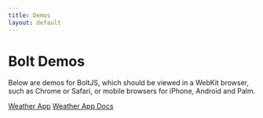 ```yaml
---
title: Demos
layout: default
---
```


<h1>Bolt Demos</h1>
<p>
  Below are demos for BoltJS, which should be viewed in a WebKit browser, such as Chrome or Safari, or mobile browsers for iPhone, Android and Palm.
</p>

<a href="http://boltjs.org/examples/weather-app/" target="_blank">Weather App</a>
<a href="http://boltjs.org/examples/weather-app/docs/weather.html" target="_blank">Weather App Docs</a>

